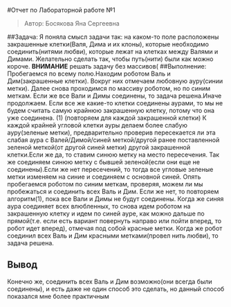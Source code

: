 #Отчет по Лабораторной работе №1
>Автор: Босякова Яна Сергеевна

##Задача:
Я поняла смысл задачи так: на каком-то поле расположены закрашенные клетки(Валя, Дима и их клоны), которые необходимо соединить(нитями любви), которые лежат на клетках между Валями и Димами. Желательно сделать так, чтобы путь(нити) были как можно короче.
**ВНИМАНИЕ** решать задачу без массивов(
##Выполнение:
Пробегаемся по всему полю.Находим роботом Валь и Дим(закрашенные клетки). Вокруг них отмечаем любовную ауру(синии метки).
Далее снова проходимся по массиву роботом, но по синим меткам. Если же все Вали и Димы соединены, то задача решена.Иначе продолжаем. 
Если все же какие-то клетки соединены аурами, то мы не будем считать самую крайнюю закрашенную клетку, потому что она уже соединена.
(1) (повторяем для каждой закрашенной клетки) К каждой крайней угловой клетки ауры делаем более слабую ауру(зеленые метки), предварительно проверив пересекается ли эта слабая аура с Валей/Димой/синей меткой/другой ранее поставленной зеленой меткой(от другой синей метки) другой закрашенной клетки.Если же да, то ставим синюю метку на место пересечения. Так же соединяем синюю метку с бывшей зеленой(если они еще не соединены).Если же нет пересечений, то тогда все угловые зеленые метки изменяем на синие и соединяем с основной синей. Опять пробегаемся роботом по синим меткам, проверяя, можем ли мы пробежаться и соединить всех Валь и Дим. Если же нет, то повторяем алгоритм(1), пока все Вали и Димы не будут соединены. Когда же синяя аура соединяет всех влюбленных, то снова идем роботом на закрашенную клетку и идем по синей ауре, как можно дальше по прямой(т.е. если есть вариант повернуть направо или пойти вперед, то робот идет вперед), отмечая под собой красные метки. Когда же робот соединил всех Валь и Дим красными метками(провел нить любви), то задача решена.
## Вывод
Конечно же, соединить всех Валь и Дим возможно(они всегда были соединены), и есть даже не один способ это сделать, но данный способ показался мне более практичным